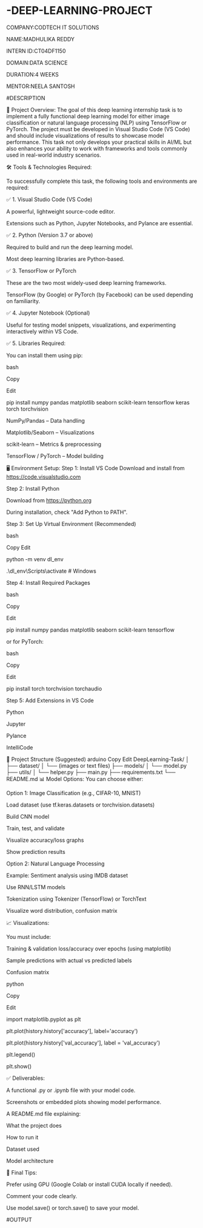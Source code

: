 # -DEEP-LEARNING-PROJECT
COMPANY:CODTECH IT SOLUTIONS

NAME:MADHULIKA REDDY

INTERN ID:CT04DF1150

DOMAIN:DATA SCIENCE

DURATION:4 WEEKS

MENTOR:NEELA SANTOSH

#DESCRIPTION

📌 Project Overview: The goal of this deep learning internship task is to implement a fully functional deep learning model for either image classification or natural language processing (NLP) using TensorFlow or PyTorch. The project must be developed in Visual Studio Code (VS Code) and should include visualizations of results to showcase model performance. This task not only develops your practical skills in AI/ML but also enhances your ability to work with frameworks and tools commonly used in real-world industry scenarios.

🛠 Tools & Technologies Required:

To successfully complete this task, the following tools and environments are required:

✅ 1. Visual Studio Code (VS Code)

A powerful, lightweight source-code editor.

Extensions such as Python, Jupyter Notebooks, and Pylance are essential.

✅ 2. Python (Version 3.7 or above)

Required to build and run the deep learning model.

Most deep learning libraries are Python-based.

✅ 3. TensorFlow or PyTorch

These are the two most widely-used deep learning frameworks.

TensorFlow (by Google) or PyTorch (by Facebook) can be used depending on familiarity.

✅ 4. Jupyter Notebook (Optional)

Useful for testing model snippets, visualizations, and experimenting interactively within VS Code.

✅ 5. Libraries Required:

You can install them using pip:

bash

Copy

Edit

pip install numpy pandas matplotlib seaborn scikit-learn tensorflow keras torch torchvision

NumPy/Pandas – Data handling

Matplotlib/Seaborn – Visualizations

scikit-learn – Metrics & preprocessing

TensorFlow / PyTorch – Model building

🖥 Environment Setup: Step 1: Install VS Code Download and install from https://code.visualstudio.com

Step 2: Install Python

Download from https://python.org

During installation, check "Add Python to PATH".

Step 3: Set Up Virtual Environment (Recommended)

bash

Copy Edit

python -m venv dl_env

.\dl_env\Scripts\activate # Windows

Step 4: Install Required Packages

bash

Copy

Edit

pip install numpy pandas matplotlib seaborn scikit-learn tensorflow

or for PyTorch:

bash

Copy

Edit

pip install torch torchvision torchaudio

Step 5: Add Extensions in VS Code

Python

Jupyter

Pylance

IntelliCode

📂 Project Structure (Suggested) arduino Copy Edit DeepLearning-Task/ │ ├── dataset/ │ └── (images or text files) ├── models/ │ └── model.py ├── utils/ │ └── helper.py ├── main.py ├── requirements.txt └── README.md 📊 Model Options: You can choose either:

Option 1: Image Classification (e.g., CIFAR-10, MNIST)

Load dataset (use tf.keras.datasets or torchvision.datasets)

Build CNN model

Train, test, and validate

Visualize accuracy/loss graphs

Show prediction results

Option 2: Natural Language Processing

Example: Sentiment analysis using IMDB dataset

Use RNN/LSTM models

Tokenization using Tokenizer (TensorFlow) or TorchText

Visualize word distribution, confusion matrix

📈 Visualizations:

You must include:

Training & validation loss/accuracy over epochs (using matplotlib)

Sample predictions with actual vs predicted labels

Confusion matrix

python

Copy

Edit

import matplotlib.pyplot as plt

plt.plot(history.history['accuracy'], label='accuracy')

plt.plot(history.history['val_accuracy'], label = 'val_accuracy')

plt.legend()

plt.show()

✅ Deliverables:

A functional .py or .ipynb file with your model code.

Screenshots or embedded plots showing model performance.

A README.md file explaining:

What the project does

How to run it

Dataset used

Model architecture

📝 Final Tips:

Prefer using GPU (Google Colab or install CUDA locally if needed).

Comment your code clearly.

Use model.save() or torch.save() to save your model.

#OUTPUT 
